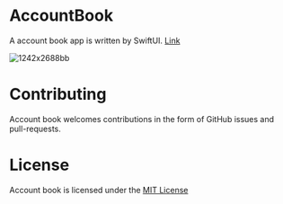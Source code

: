 # AccountBook
A account book app is written by SwiftUI. [Link](https://apps.apple.com/us/app/id1490290251) 

![1242x2688bb](/Users/mas0n/Downloads/1242x2688bb.png)

# Contributing

Account book welcomes contributions in the form of GitHub issues and pull-requests.

# License

Account book is licensed under the [MIT License](https://github.com/Mas0nSun/AccountBook/blob/master/LICENSE)
